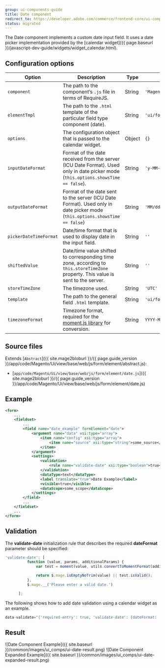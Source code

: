 ```yaml
---
group: ui-components-guide
title: Date component
redirect_to: https://developer.adobe.com/commerce/frontend-core/ui-components/components/date/
status: migrated
---
```


The Date component implements a custom date input field. It uses a date picker implementation provided by the [calendar widget]({{ page.baseurl }}/javascript-dev-guide/widgets/widget_calendar.html).

## Configuration options

| Option | Description | Type | Default |
| --- | --- | --- | --- |
| `component` | The path to the component’s `.js` file in terms of RequireJS. | String | `'Magento_Ui/js/form/element/date'` |
| `elementTmpl` | The path to the `.html` template of the particular field type component (date). | String | `'ui/form/element/date'` |
| `options` | The configuration object that is passed to the calendar widget. | Object | `{}` |
| `inputDateFormat` | Format of the date received from the server (ICU Date Format). Used only in date picker mode (`this.options.showsTime == false`). | String | `'y-MM-dd'` |
| `outputDateFormat` | Format of the date sent to the server (ICU Date Format). Used only in date picker mode (`this.options.showsTime == false`) | String | `'MM/dd/y'` |
| `pickerDateTimeFormat` | Date/time format that is used to display date in the input field. | String | `''` |
| `shiftedValue` | Date/time value shifted to corresponding time zone, according to `this.storeTimeZone` property. This value is sent to the server. | String | `''` |
| `storeTimeZone` | The timezone used. | String | `'UTC'` |
| `template` | The path to the general field `.html` template. | String | `'ui/form/field'` |
| `timezoneFormat` | Timezone format, required for the [moment.js library](https://momentjs.com/) for conversion. | String | `YYYY-MM-DD HH:mm` |

## Source files

Extends [`Abstract`]({{ site.mage2bloburl }}/{{ page.guide_version }}/app/code/Magento/Ui/view/base/web/js/form/element/abstract.js):

-  [`app/code/Magento/Ui/view/base/web/js/form/element/date.js`]({{ site.mage2bloburl }}/{{ page.guide_version }}/app/code/Magento/Ui/view/base/web/js/form/element/date.js)

## Example

```xml
<form>
    ...
    <fieldset>
        ...
        <field name="date_example" formElement="date">
            <argument name="data" xsi:type="array">
                <item name="config" xsi:type="array">
                    <item name="source" xsi:type="string">some_source</item>
                </item>
            </argument>
            <settings>
                <validation>
                    <rule name="validate-date" xsi:type="boolean">true</rule>
                </validation>
                <dataType>text</dataType>
                <label translate="true">Date Example</label>
                <visible>true</visible>
                <dataScope>some_scope</dataScope>
            </settings>
        </field>
        ...
    </fieldset>
    ...
</form>
```

## Validation

The **validate-date** initialization rule that describes the required **dateFormat** parameter should be specified:

  ```javascript
  'validate-date': [
            function (value, params, additionalParams) {
                var test = moment(value, utils.convertToMomentFormat(additionalParams.dateFormat));

                return $.mage.isEmptyNoTrim(value) || test.isValid();
            },
            $.mage.__('Please enter a valid date.')

        ];
  ```

The following shows how to add date validation using a calendar widget as an example.

  ```javascript
  data-validate="{'required-entry': true, 'validate-date': {dateFormat: 'MM/dd/Y'}}"
  ```

## Result

![Date Component Example]({{ site.baseurl }}/common/images/ui_comps/ui-date-result.png)
![Date Component Expanded Example]({{ site.baseurl }}/common/images/ui_comps/ui-date-expanded-result.png)
